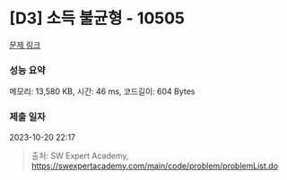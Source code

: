 # [D3] 소득 불균형 - 10505 

[문제 링크](https://swexpertacademy.com/main/code/problem/problemDetail.do?contestProbId=AXNP4CvauaMDFAXS) 

### 성능 요약

메모리: 13,580 KB, 시간: 46 ms, 코드길이: 604 Bytes

### 제출 일자

2023-10-20 22:17



> 출처: SW Expert Academy, https://swexpertacademy.com/main/code/problem/problemList.do